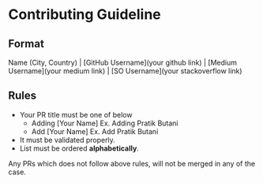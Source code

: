 # Contributing Guideline

## Format

Name (City, Country) | [GitHub Username](your github link) | [Medium Username](your medium link) | [SO Username](your stackoverflow link)

 ## Rules
 
 - Your PR title must be one of below
   - Adding [Your Name] Ex. Adding Pratik Butani
   - Add [Your Name] Ex. Add Pratik Butani
 - It must be validated properly.
 - List must be ordered **alphabetically**.
 
 Any PRs which does not follow above rules, will not be merged in any of the case.
